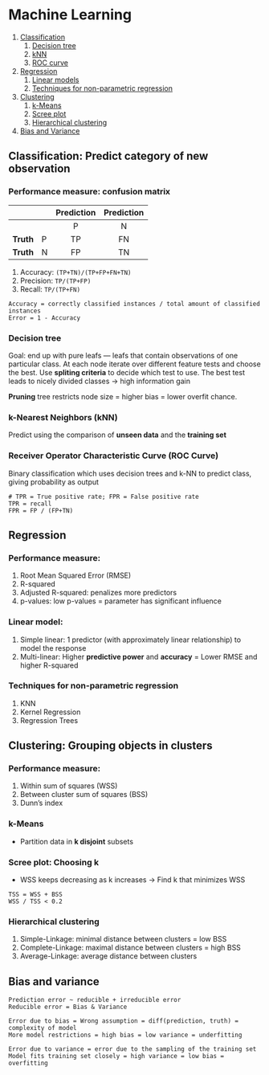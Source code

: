 # Machine Learning

1. [Classification](#classification-predict-category-of-new-observation)
    1. [Decision tree](#decision-tree)
    2. [kNN](#k-nearest-neighbors-knn)
    3. [ROC curve](#receiver-operator-characteristic-curve-roc-curve)
2. [Regression](#regression)
    1. [Linear models](#linear-model)
    2. [Techniques for non-parametric regression](#techniques-for-non-parametric-regression)
3. [Clustering](#clustering-grouping-objects-in-clusters)
    1. [k-Means](#k-means)
    2. [Scree plot](#scree-plot-choosing-k)
    3. [Hierarchical clustering](#hierarchical-clustering)
4. [Bias and Variance](#bias-and-variance)


## Classification: Predict category of new observation
### Performance measure: confusion matrix

|||Prediction|Prediction|
| --- | --- | :---: | :---: |
||| P | N |
| **Truth** | P | TP | FN |
| **Truth** | N | FP | TN |

1. Accuracy: `(TP+TN)/(TP+FP+FN+TN)`
2. Precision: `TP/(TP+FP)`
3. Recall: `TP/(TP+FN)`

```
Accuracy = correctly classified instances / total amount of classified instances
Error = 1 - Accuracy
```

### Decision tree
Goal: end up with pure leafs — leafs that contain observations of one particular class. At each node iterate over different feature tests and choose the best. Use **spliting criteria** to decide which test to use. The best test leads to nicely divided classes -> high information gain

**Pruning** tree restricts node size = higher bias = lower overfit chance.

### k-Nearest Neighbors (kNN)
Predict using the comparison of **unseen data** and the **training set**

### Receiver Operator Characteristic Curve (ROC Curve)
Binary classification which uses decision trees and k-NN to predict class, giving probability as output

```
# TPR = True positive rate; FPR = False positive rate
TPR = recall
FPR = FP / (FP+TN)
```


## Regression
### Performance measure: 
1. Root Mean Squared Error (RMSE)
2. R-squared
3. Adjusted R-squared: penalizes more predictors
4. p-values: low p-values = parameter has significant influence

### Linear model:
1. Simple linear: 1 predictor (with approximately linear relationship) to model the response
2. Multi-linear: Higher **predictive power** and **accuracy** = Lower RMSE and higher R-squared

### Techniques for non-parametric regression
1. KNN
2. Kernel Regression
3. Regression Trees


## Clustering: Grouping objects in clusters
### Performance measure:
1. Within sum of squares (WSS)
2. Between cluster sum of squares (BSS)
3. Dunn’s index

### k-Means
- Partition data in **k disjoint** subsets

### Scree plot: Choosing k
- WSS keeps decreasing as k increases -> Find k that minimizes WSS

```
TSS = WSS + BSS
WSS / TSS < 0.2
```

### Hierarchical clustering
1. Simple-Linkage: minimal distance between clusters = low BSS
2. Complete-Linkage: maximal distance between clusters = high BSS
3. Average-Linkage: average distance between clusters



## Bias and variance
```
Prediction error ~ reducible + irreducible error
Reducible error = Bias & Variance
```
```
Error due to bias = Wrong assumption = diff(prediction, truth) = complexity of model
More model restrictions = high bias = low variance = underfitting
```
```
Error due to variance = error due to the sampling of the training set
Model fits training set closely = high variance = low bias = overfitting
```
